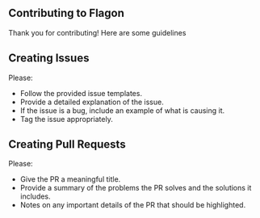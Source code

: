 Contributing to Flagon
-----------------------
Thank you for contributing! Here are some guidelines

## Creating Issues
Please:
- Follow the provided issue templates.
- Provide a detailed explanation of the issue.
- If the issue is a bug, include an example of what is causing it.
- Tag the issue appropriately.

## Creating Pull Requests
Please:
- Give the PR a meaningful title.
- Provide a summary of the problems the PR solves and the solutions it includes.
- Notes on any important details of the PR that should be highlighted.
